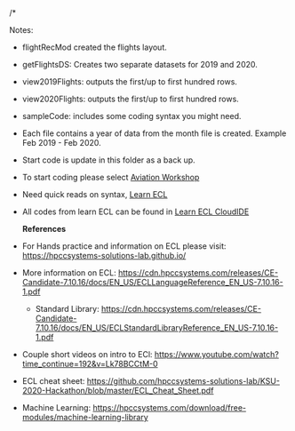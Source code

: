 /\*

Notes:

- flightRecMod created the flights layout.
- getFlightsDS: Creates two separate datasets for 2019 and 2020.
- view2019Flights: outputs the first/up to first hundred rows.
- view2020Flights: outputs the first/up to first hundred rows.
- sampleCode: includes some coding syntax you might need.
- Each file contains a year of data from the month file is created. Example Feb 2019 - Feb 2020.
- Start code is update in this folder as a back up.
- To start coding please select [Aviation Workshop]()
- Need quick reads on syntax, [Learn ECL](https://hpccsystems-solutions-lab.github.io/)
- All codes from learn ECL can be found in [Learn ECL CloudIDE](https://ide.hpccsystems.com/workspaces/share/291d17d9-e5cb-4fac-83c2-ac5997c28a31)

  **References**

- For Hands practice and information on ECL please visit:
  https://hpccsystems-solutions-lab.github.io/

- More information on ECL:
  https://cdn.hpccsystems.com/releases/CE-Candidate-7.10.16/docs/EN_US/ECLLanguageReference_EN_US-7.10.16-1.pdf

  - Standard Library:
    https://cdn.hpccsystems.com/releases/CE-Candidate-7.10.16/docs/EN_US/ECLStandardLibraryReference_EN_US-7.10.16-1.pdf

- Couple short videos on intro to ECl:
  https://www.youtube.com/watch?time_continue=192&v=Lk78BCCtM-0

- ECL cheat sheet:
  https://github.com/hpccsystems-solutions-lab/KSU-2020-Hackathon/blob/master/ECL_Cheat_Sheet.pdf

- Machine Learning:
  https://hpccsystems.com/download/free-modules/machine-learning-library

